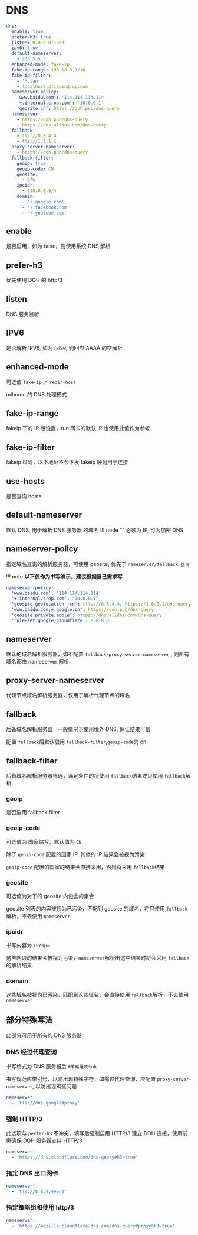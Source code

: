 # DNS

```{.yaml linenums="1"}
dns:
  enable: true
  prefer-h3: true
  listen: 0.0.0.0:1053
  ipv6: true
  default-nameserver:
    - 223.5.5.5
  enhanced-mode: fake-ip
  fake-ip-range: 198.18.0.1/16
  fake-ip-filter:
    - '*.lan'
    - localhost.ptlogin2.qq.com
  nameserver-policy:
    'www.baidu.com': '114.114.114.114'
    '+.internal.crop.com': '10.0.0.1'
    'geosite:cn': https://doh.pub/dns-query
  nameserver:
    - https://doh.pub/dns-query
    - https://dns.alidns.com/dns-query
  fallback:
    - tls://8.8.4.4
    - tls://1.1.1.1
  proxy-server-nameserver:
    - https://doh.pub/dns-query
  fallback-filter:
    geoip: true
    geoip-code: CN
    geosite:
      - gfw
    ipcidr:
      - 240.0.0.0/4
    domain:
      - '+.google.com'
      - '+.facebook.com'
      - '+.youtube.com'
```

## enable

是否启用，如为 false，则使用系统 DNS 解析

## prefer-h3

优先使用 DOH 的 http/3

## listen

DNS 服务监听

## IPV6

是否解析 IPV6, 如为 false, 则回应 AAAA 的空解析

## enhanced-mode

可选值 `fake-ip / redir-host`

mihomo 的 DNS 处理模式

## fake-ip-range

fakeip 下的 IP 段设置，tun 网卡的默认 IP 也使用此值作为参考

## fake-ip-filter

fakeip 过滤，以下地址不会下发 fakeip 映射用于连接

## use-hosts

是否查询 hosts

## default-nameserver

默认 DNS, 用于解析 DNS 服务器 的域名
!!! node ""
    必须为 IP, 可为加密 DNS

## nameserver-policy

指定域名查询的解析服务器，可使用 geosite, 优先于 `nameserver/fallback 查询`

!!! note
    **以下仅作为书写演示，建议根据自己需求写**

```{.yaml linenums="1"}
nameserver-policy:
  'www.baidu.com': '114.114.114.114'
  '+.internal.crop.com': '10.0.0.1'
  'geosite:geolocation-!cn': [tls://8.8.4.4, https://1.0.0.1/dns-query]
  'www.baidu.com,+.google.cn': https://doh.pub/dns-query
  'geosite:private,apple': https://dns.alidns.com/dns-query
  'rule-set:google,cloudflare': 8.8.8.8
```

## nameserver

默认的域名解析服务器，如不配置 `fallback/proxy-server-nameserver` , 则所有域名都由 nameserver 解析

## proxy-server-nameserver

代理节点域名解析服务器，仅用于解析代理节点的域名

## fallback

后备域名解析服务器，一般情况下使用境外 DNS, 保证结果可信

配置 `fallback`后默认启用 `fallback-filter`,`geoip-code`为 cn

## fallback-filter

后备域名解析服务器筛选，满足条件的将使用 `fallback`结果或只使用 `fallback`解析

### geoip

是否启用 fallback filter

### geoip-code

可选值为 国家缩写，默认值为 `CN`

除了 `geoip-code` 配置的国家 IP, 其他的 IP 结果会被视为污染

`geoip-code` 配置的国家的结果会直接采用，否则将采用 `fallback`结果

### geosite

可选值为对于的 geosite 内包含的集合

geosite 列表的内容被视为已污染，匹配到 geosite 的域名，将只使用 `fallback`解析，不去使用 `nameserver`

### ipcidr

书写内容为 `IP/掩码`

这些网段的结果会被视为污染，`nameserver`解析出这些结果时将会采用 `fallback`的解析结果

### domain

这些域名被视为已污染，匹配到这些域名，会直接使用 `fallback`解析，不去使用 `nameserver`

## 部分特殊写法

此部分可用于所有的 DNS 服务器

### DNS 经过代理查询

书写格式为 DNS 服务器后 `#策略组或节点`

书写规范应带引号，以防出现特殊字符，如需过代理查询，应配置 `proxy-server-nameserver`, 以防出现鸡蛋问题

```{.yaml linenums="1"}
nameserver:
  - 'tls://dns.google#proxy'
```

### 强制 HTTP/3

此选项与 `perfer-h3` 不冲突，填写后强制启用 HTTP/3 建立 DOH 连接，使用前需确保 DOH 服务器支持 HTTP/3

```{.yaml linenums="1"}
nameserver:
  - 'https://dns.cloudflare.com/dns-query#h3=true'
```

### 指定 DNS 出口网卡

```{.yaml linenums="1"}
nameserver:
  - 'tls://8.8.4.4#en0'
```

### 指定策略组和使用 http/3

```{.yaml linenums="1"}
nameserver:
  - 'https://mozilla.cloudflare-dns.com/dns-query#proxy&h3=true'
```
